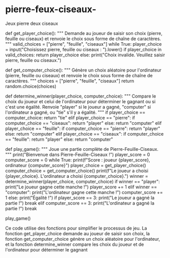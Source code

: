 # pierre-feux-ciseaux-
Jeux pierre deux ciseaux

def get_player_choice():
    """
    Demande au joueur de saisir son choix (pierre, feuille ou ciseaux)
    et renvoie le choix sous forme de chaîne de caractères.
    """
    valid_choices = ["pierre", "feuille", "ciseaux"]
    while True:
        player_choice = input("Choisissez pierre, feuille ou ciseaux : ").lower()
        if player_choice in valid_choices:
            return player_choice
        else:
            print("Choix invalide. Veuillez saisir pierre, feuille ou ciseaux.")

def get_computer_choice():
    """
    Génère un choix aléatoire pour l'ordinateur (pierre, feuille ou ciseaux)
    et renvoie le choix sous forme de chaîne de caractères.
    """
    choices = ["pierre", "feuille", "ciseaux"]
    return random.choice(choices)

def determine_winner(player_choice, computer_choice):
    """
    Compare le choix du joueur et celui de l'ordinateur pour déterminer le gagnant
    ou si c'est une égalité. Renvoie "player" si le joueur a gagné, "computer"
    si l'ordinateur a gagné, ou "tie" s'il y a égalité.
    """
    if player_choice == computer_choice:
        return "tie"
    elif player_choice == "pierre":
        if computer_choice == "ciseaux":
            return "player"
        else:
            return "computer"
    elif player_choice == "feuille":
        if computer_choice == "pierre":
            return "player"
        else:
            return "computer"
    elif player_choice == "ciseaux":
        if computer_choice == "feuille":
            return "player"
        else:
            return "computer"

def play_game():
    """
    Joue une partie complète de Pierre-Feuille-Ciseaux.
    """
    print("Bienvenue dans Pierre-Feuille-Ciseaux !")
    player_score = 0
    computer_score = 0
    while True:
        print(f"Score : joueur {player_score}, ordinateur {computer_score}")
        player_choice = get_player_choice()
        computer_choice = get_computer_choice()
        print(f"Le joueur a choisi {player_choice}. L'ordinateur a choisi {computer_choice}.")
        winner = determine_winner(player_choice, computer_choice)
        if winner == "player":
            print("Le joueur gagne cette manche !")
            player_score += 1
        elif winner == "computer":
            print("L'ordinateur gagne cette manche !")
            computer_score += 1
        else:
            print("Égalité !")
        if player_score == 3:
            print("Le joueur a gagné la partie !")
            break
        elif computer_score == 3:
            print("L'ordinateur a gagné la partie !")
            break

play_game()


Ce code utilise des fonctions pour simplifier le processus de jeu.
 La fonction get_player_choice demande au joueur de saisir son choix,
 la fonction get_computer_choice génère un choix aléatoire pour l'ordinateur, 
et la fonction determine_winner compare les choix du joueur et de l'ordinateur pour déterminer le gagnant

